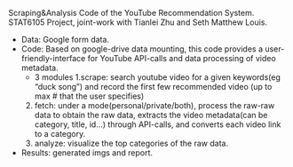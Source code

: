 Scraping&Analysis Code of the YouTube Recommendation System.
STAT6105 Project, joint-work with Tianlei Zhu and Seth Matthew Louis. 
- Data: Google form data.
- Code: Based on google-drive data mounting, this code provides a user-friendly-interface for YouTube API-calls and data processing of video metadata. 
	- 3 modules
	1.scrape: search youtube video for a given keywords(eg “duck song”) and record the first few recommended video (up to max # that the user specifies)
	2. fetch: under a mode(personal/private/both), process the raw-raw data to obtain the raw data, extracts the video metadata(can be category, title, id…) through API-calls, and converts each video link to a category.
	3. analyze: visualize the top categories of the raw data. 
- Results: generated imgs and report.
